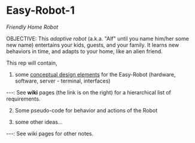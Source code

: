 # Easy-Robot-1
*Friendly Home Robot* 

OBJECTIVE: This *adaptive robot* (a.k.a. "Alf" until you name him/her some new name) entertains your kids, guests, and your family. It learns new behaviors in time, and adapts to your home, like an alien friend.

This rep will contain,

1) some [conceptual design elements](https://github.com/gurkanctn/Easy-Robot-1/wiki/0-TLRD) for the Easy-Robot (hardware, software, server - terminal, interfaces)

---: See **wiki** pages (the link is on the right) for a hierarchical list of requirements.

2) Some pseudo-code for behavior and actions of the Robot


3) some other ideas...

---: See wiki pages for other notes.
